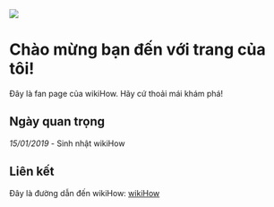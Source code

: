 <!DOCTYPE html>
<html>
<head>
<title>Pham Ngoc Anh Quoc</title>
</head>
<body>
<img src="https://toanthaydinh.com/wp-content/uploads/2020/04/anh-bia-anime-cap-doi-8.png">
<h1>Chào mừng bạn đến với trang của tôi!</h1>
<p>Đây là fan page của wikiHow. Hãy cứ thoải mái khám phá!</p>
<h2>Ngày quan trọng</h2>
<p><i>15/01/2019</i> - Sinh nhật wikiHow</p>
<h2>Liên kết</h2>
<p>Đây là đường dẫn đến wikiHow: <a href="http://www.wikihow.com">wikiHow</a></p>
</body>
</html>
